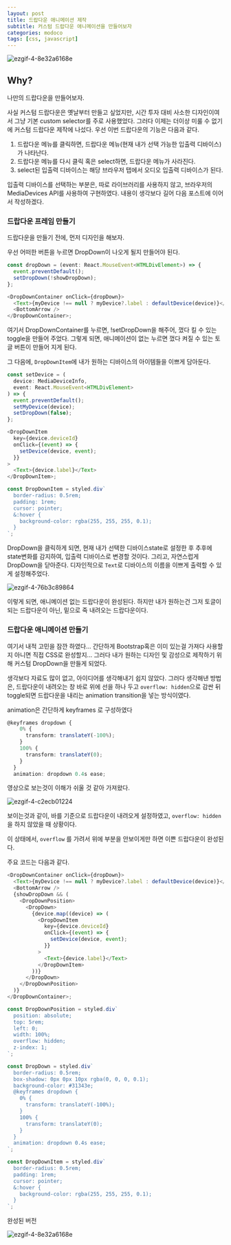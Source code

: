 ```yaml
---
layout: post
title: 드랍다운 애니메이션 제작
subtitle: 커스텀 드랍다운 애니메이션을 만들어보자
categories: modoco
tags: [css, javascript]
---
```


![ezgif-4-8e32a6168e](https://user-images.githubusercontent.com/66371206/188813661-d31a95d8-8a3d-4916-a82e-8a924d5010f2.gif)

## Why?

나만의 드랍다운을 만들어보자.

사실 커스텀 드랍다운은 옛날부터 만들고 싶었지만, 시간 투자 대비 사소한 디자인이여서 그냥 기본 custom selector를 주로 사용했었다.
그러다 이제는 더이상 미룰 수 없기에 커스텀 드랍다운 제작에 나섰다.
우선 이번 드랍다운의 기능은 다음과 같다.

1. 드랍다운 메뉴를 클릭하면, 드랍다운 메뉴(현재 내가 선택 가능한 입출력 디바이스)가 나타난다.
2. 드랍다운 메뉴를 다시 클릭 혹은 select하면, 드랍다운 메뉴가 사라진다.
3. select된 입출력 디바이스는 해당 브라우저 탭에서 오디오 입출력 디바이스가 된다.

입출력 디바이스를 선택하는 부분은, 따로 라이브러리를 사용하지 않고, 브라우저의 MediaDevices API를 사용하여 구현하였다.
내용이 생각보다 길어 다음 포스트에 이어서 작성하겠다.

### 드랍다운 프레임 만들기

드랍다운을 만들기 전에, 먼저 디자인을 해보자.

우선 어떠한 버튼을 누르면 DropDown이 나오게 될지 만들어야 된다.

```typescript
const dropDown = (event: React.MouseEvent<HTMLDivElement>) => {
  event.preventDefault();
  setDropDown(!showDropDown);
};

<DropDownContainer onClick={dropDown}>
  <Text>{myDevice !== null ? myDevice?.label : defaultDevice(device)}</Text>
  <BottomArrow />
</DropDownContainer>;
```

여기서 DropDownContainer를 누르면, !setDropDown을 해주어, 껐다 킬 수 있는 toggle을 만들어 주었다. 그렇게 되면, 애니메이션이 없는 누르면 껐다 켜질 수 있는 토글 버튼이 만들어 지게 된다.

그 다음에, `DropDownItem`에 내가 원하는 디바이스의 아이템들을 이쁘게 담아둔다.

```typescript
const setDevice = (
  device: MediaDeviceInfo,
  event: React.MouseEvent<HTMLDivElement>
) => {
  event.preventDefault();
  setMyDevice(device);
  setDropDown(false);
};

<DropDownItem
  key={device.deviceId}
  onClick={(event) => {
    setDevice(device, event);
  }}
>
  <Text>{device.label}</Text>
</DropDownItem>;

const DropDownItem = styled.div`
  border-radius: 0.5rem;
  padding: 1rem;
  cursor: pointer;
  &:hover {
    background-color: rgba(255, 255, 255, 0.1);
  }
`;
```

DropDown을 클릭하게 되면, 현재 내가 선택한 디바이스state로 설정한 후 추후에 state변화를 감지하여, 입출력 디바이스로 변경할 것이다. 그리고, 자연스럽게 DropDown을 닫아준다.
디자인적으로 `Text`로 디바이스의 이름을 이쁘게 출력할 수 있게 설정해주었다.

![ezgif-4-76b3c89864](https://user-images.githubusercontent.com/66371206/188814527-971f756d-5b06-4b7f-b2ed-0004c1465103.gif)

이렇게 되면, 애니메이션 없는 드랍다운이 완성된다. 하지만 내가 원하는건 그저 토글이 되는 드랍다운이 아닌, 밑으로 죽 내려오는 드랍다운이다.

### 드랍다운 애니메이션 만들기

여기서 내적 고민을 잠깐 하였다... 간단하게 Bootstrap혹은 이미 있는걸 가져다 사용할 지 아니면 직접 CSS로 완성할지... 그러다 내가 원하는 디자인 및 감성으로 제작하기 위해 커스텀 DropDown을 만들게 되었다.

생각보다 자료도 많이 없고, 아이디어를 생각해내기 쉽지 않았다. 그러다 생각해낸 방법은, 드랍다운이 내려오는 창 바로 위에 선을 하나 두고 `overflow: hidden`으로 감싼 뒤 toggle되면 드랍다운을 내리는 animation transition을 넣는 방식이였다.

animation은 간단하게 keyframes 로 구성하였다

```typescript
@keyframes dropdown {
    0% {
      transform: translateY(-100%);
    }
    100% {
      transform: translateY(0);
    }
  }
  animation: dropdown 0.4s ease;
```

영상으로 보는것이 이해가 쉬울 것 같아 가져왔다.

![ezgif-4-c2ecb01224](https://user-images.githubusercontent.com/66371206/188813331-8fd6e3ca-6739-429b-84d0-cb6250365424.gif)

보이는것과 같이, 바를 기준으로 드랍다운이 내려오게 설정하였고, `overflow: hidden` 을 하지 않았을 때 상황이다.

이 상태에서, `overflow` 를 가려서 위에 부분을 안보이게만 하면 이쁜 드랍다운이 완성된다.

주요 코드는 다음과 같다.

```typescript
<DropDownContainer onClick={dropDown}>
  <Text>{myDevice !== null ? myDevice?.label : defaultDevice(device)}</Text>
  <BottomArrow />
  {showDropDown && (
    <DropDownPosition>
      <DropDown>
        {device.map((device) => (
          <DropDownItem
            key={device.deviceId}
            onClick={(event) => {
              setDevice(device, event);
            }}
          >
            <Text>{device.label}</Text>
          </DropDownItem>
        ))}
      </DropDown>
    </DropDownPosition>
  )}
</DropDownContainer>;

const DropDownPosition = styled.div`
  position: absolute;
  top: 5rem;
  left: 0;
  width: 100%;
  overflow: hidden;
  z-index: 1;
`;

const DropDown = styled.div`
  border-radius: 0.5rem;
  box-shadow: 0px 0px 10px rgba(0, 0, 0, 0.1);
  background-color: #31343e;
  @keyframes dropdown {
    0% {
      transform: translateY(-100%);
    }
    100% {
      transform: translateY(0);
    }
  }
  animation: dropdown 0.4s ease;
`;

const DropDownItem = styled.div`
  border-radius: 0.5rem;
  padding: 1rem;
  cursor: pointer;
  &:hover {
    background-color: rgba(255, 255, 255, 0.1);
  }
`;
```

완성된 버전

![ezgif-4-8e32a6168e](https://user-images.githubusercontent.com/66371206/188813661-d31a95d8-8a3d-4916-a82e-8a924d5010f2.gif)
